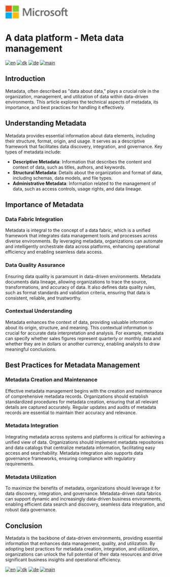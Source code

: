 ![microsoft](../images/microsoft.png)

# A data platform - Meta data management

[![en](https://img.shields.io/badge/lang-en-red.svg)](Meta-management.md)
[![dk](https://img.shields.io/badge/lang-da--dk-green.svg)](Meta-management-da.md)
[![de](https://img.shields.io/badge/lang-de-yellow.svg)](Meta-management-de.md)
[![main](https://img.shields.io/badge/main-document-blue.svg)](../README.md)

## Introduction

Metadata, often described as "data about data," plays a crucial role in the organization, management, and utilization of data within data-driven environments. This article explores the technical aspects of metadata, its importance, and best practices for handling it effectively.

## Understanding Metadata

Metadata provides essential information about data elements, including their structure, format, origin, and usage. It serves as a descriptive framework that facilitates data discovery, integration, and governance. Key types of metadata include:

- **Descriptive Metadata**: Information that describes the content and context of data, such as titles, authors, and keywords.
- **Structural Metadata**: Details about the organization and format of data, including schemas, data models, and file types.
- **Administrative Metadata**: Information related to the management of data, such as access controls, usage rights, and data lineage.

## Importance of Metadata

### Data Fabric Integration

Metadata is integral to the concept of a data fabric, which is a unified framework that integrates data management tools and processes across diverse environments. By leveraging metadata, organizations can automate and intelligently orchestrate data across platforms, enhancing operational efficiency and enabling seamless data access.

### Data Quality Assurance

Ensuring data quality is paramount in data-driven environments. Metadata documents data lineage, allowing organizations to trace the source, transformations, and accuracy of data. It also defines data quality rules, such as format standards and validation criteria, ensuring that data is consistent, reliable, and trustworthy.

### Contextual Understanding

Metadata enhances the context of data, providing valuable information about its origin, structure, and meaning. This contextual information is crucial for accurate data interpretation and analysis. For example, metadata can specify whether sales figures represent quarterly or monthly data and whether they are in dollars or another currency, enabling analysts to draw meaningful conclusions.

## Best Practices for Metadata Management

### Metadata Creation and Maintenance

Effective metadata management begins with the creation and maintenance of comprehensive metadata records. Organizations should establish standardized procedures for metadata creation, ensuring that all relevant details are captured accurately. Regular updates and audits of metadata records are essential to maintain their accuracy and relevance.

### Metadata Integration

Integrating metadata across systems and platforms is critical for achieving a unified view of data. Organizations should implement metadata repositories and data catalogs that centralize metadata information, facilitating easy access and searchability. Metadata integration also supports data governance frameworks, ensuring compliance with regulatory requirements.

### Metadata Utilization

To maximize the benefits of metadata, organizations should leverage it for data discovery, integration, and governance. Metadata-driven data fabrics can support dynamic and increasingly data-driven business environments, enabling efficient data search and discovery, seamless data integration, and robust data governance.

## Conclusion

Metadata is the backbone of data-driven environments, providing essential information that enhances data management, quality, and utilization. By adopting best practices for metadata creation, integration, and utilization, organizations can unlock the full potential of their data resources and drive significant business insights and operational efficiency.

[![en](https://img.shields.io/badge/lang-en-red.svg)](Meta-management.md)
[![dk](https://img.shields.io/badge/lang-da--dk-green.svg)](Meta-management-da.md)
[![de](https://img.shields.io/badge/lang-de-yellow.svg)](Meta-management-de.md)
[![main](https://img.shields.io/badge/main-document-blue.svg)](../README.md)
